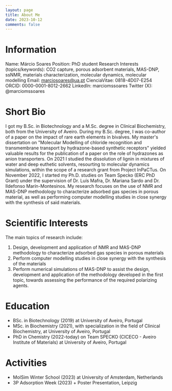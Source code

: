 ```yaml
---
layout: page
title: About Me
date: 2023-10-12
comments: false
---
```


# Information
Name: Márcio Soares 
Position: PhD student 
Research Interests (topics/keywords): CO2 capture, porous adsorbent materials, MAS-DNP, ssNMR, materials characterization, molecular dynamics, molecular modelling 
Email: marciosoares@ua.pt 
CienciaVitae: 0818-4D07-E254 
ORCID: 0000-0001-8012-2662 
LinkedIn: marciomssoares
Twitter (X): @marciomssoares 

# Short Bio  
I got my B.Sc. in Biotechnology and a M.Sc. degree in Clinical Biochemistry, both from the University of Aveiro. During my B.Sc. degree, I was co-author of a paper on the impact of rare earth elements in bivalves. My master's dissertation on "Molecular Modelling of chloride recognition and transmembrane transport by hydrazone-based synthetic receptors" yielded valuable results for the publication of a paper on the role of hydrazones as anion transporters. On 2021 I studied the dissolution of lignin in mixtures of water and deep euthetic solvents, resourting to molecular dynamics simulations, within the scope of a research grant from Project InPaCTus. 
On November 2022, I started my Ph.D. studies on Team Specko (ERC PhD Grant) under the supervision of Dr. Luís Mafra, Dr. Mariana Sardo and Dr. Ildefonso Marín-Montesinos. My research focuses on the use of NMR and MAS-DNP methodology to characterize adsorbed gas species in porous material, as well as performing computer modelling studies in close synergy with the synthesis of said materials. 

# Scientific Interests 
The main topics of research include:
1. Design, development and application of NMR and MAS-DNP methodology to characterize adsorbed gas species in porous materials
2. Perform computer modelling studies in close synergy with the synthesis of the materials
3. Perform numerical simulations of MAS-DNP to assist the design, development and application of the methodology developed in the first topic, towards assessing the performance of the required polarizing agents. 

# Education 
- BSc. in Biotechnology (2019) at University of Aveiro, Portugal
- MSc. in Biochemistry (2021), with specialization in the field of Clinical Biochemistry, at University of Aveiro, Portugal
- PhD in Chemistry (2022-today) on Team SPECKO (CICECO - Aveiro Institute of Materials) at University of Aveiro, Portugal

# Activities
- MolSim Winter School (2023) at University of Amsterdam, Netherlands
- 3P Adsorption Week (2023) + Poster Presentation, Leipzig
